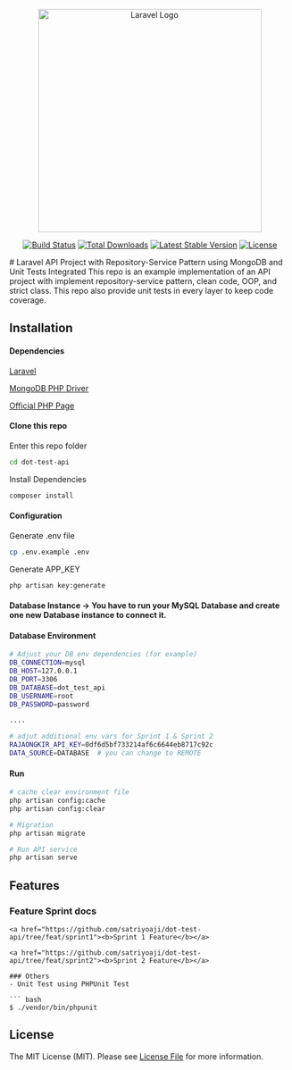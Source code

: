 <p align="center"><a href="https://laravel.com" target="_blank"><img src="https://raw.githubusercontent.com/laravel/art/master/logo-lockup/5%20SVG/2%20CMYK/1%20Full%20Color/laravel-logolockup-cmyk-red.svg" width="400" alt="Laravel Logo"></a></p>

<p align="center">
<a href="https://github.com/laravel/framework/actions"><img src="https://github.com/laravel/framework/workflows/tests/badge.svg" alt="Build Status"></a>
<a href="https://packagist.org/packages/laravel/framework"><img src="https://img.shields.io/packagist/dt/laravel/framework" alt="Total Downloads"></a>
<a href="https://packagist.org/packages/laravel/framework"><img src="https://img.shields.io/packagist/v/laravel/framework" alt="Latest Stable Version"></a>
<a href="https://packagist.org/packages/laravel/framework"><img src="https://img.shields.io/packagist/l/laravel/framework" alt="License"></a>
</p>
# Laravel API Project with Repository-Service Pattern using MongoDB and Unit Tests Integrated
This repo is an example implementation of an API project with implement repository-service pattern, clean code, OOP, and strict class. This repo also provide unit tests in every layer to keep code coverage.

## Installation

#### Dependencies

[Laravel](https://laravel.com)

[MongoDB PHP Driver](https://www.mongodb.com/docs/drivers/php/#installation)

[Official PHP Page](http://php.net/manual/en/mongodb.installation.php)

#### Clone this repo


Enter this repo folder

``` bash
cd dot-test-api
```

Install Dependencies

``` bash
composer install
```

#### Configuration

Generate .env file

```bash
cp .env.example .env
```

Generate APP_KEY

``` bash
php artisan key:generate
```

#### Database Instance -> You have to run your MySQL Database and create one new Database instance to connect it.

#### Database Environment

``` bash
# Adjust your DB env dependencies (for example)
DB_CONNECTION=mysql
DB_HOST=127.0.0.1
DB_PORT=3306
DB_DATABASE=dot_test_api
DB_USERNAME=root
DB_PASSWORD=password

....

# adjut additional env vars for Sprint 1 & Sprint 2
RAJAONGKIR_API_KEY=0df6d5bf733214af6c6644eb8717c92c
DATA_SOURCE=DATABASE  # you can change to REMOTE
```

#### Run

``` bash
# cache clear environment file
php artisan config:cache
php artisan config:clear

# Migration 
php artisan migrate

# Run API service
php artisan serve
```

## Features

### Feature Sprint docs
```
<a href="https://github.com/satriyoaji/dot-test-api/tree/feat/sprint1"><b>Sprint 1 Feature</b></a>

<a href="https://github.com/satriyoaji/dot-test-api/tree/feat/sprint2"><b>Sprint 2 Feature</b></a>

### Others
- Unit Test using PHPUnit Test

``` bash
$ ./vendor/bin/phpunit
```

## License

The MIT License (MIT). Please see [License File](LICENSE.md) for more information.

